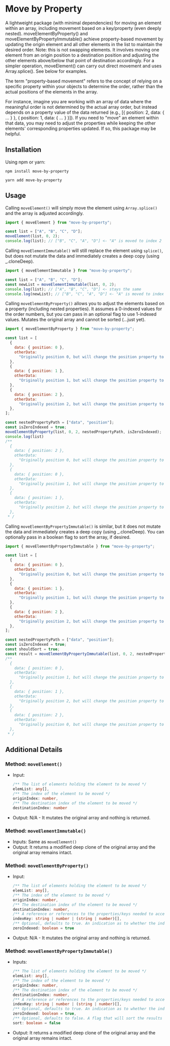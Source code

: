 # Move by Property

A lightweight package (with minimal dependencies) for moving an element within an array, including movement based on a key/property (even deeply nested). moveElementByProperty() and moveElementByPropertyImmutable() achieve property-based movement by updating the origin element and all other elements in the list to maintain the desired order. Note: this is not swapping elements. It involves moving one element from an origin position to a destination position and adjusting the other elements above/below that point of destination accordingly. For a simpler operation, moveElement() can carry out direct movement and uses Array.splice().  See below for examples.

The term "property-based movement" refers to the concept of relying on a specific property within your objects to determine the order, rather than the actual positions of the elements in the array.

For instance, imagine you are working with an array of data where the meaningful order is not determined by the actual array order, but instead depends on a property value of the data returned (e.g., [{ position: 2, data: { ... } }, { position: 1, data: { ... } }]). If you need to "move" an element within that data, you may need to adjust the properties while keeping the other elements' corresponding properties updated. If so, this package may be helpful.

## Installation

Using npm or yarn:

```
npm install move-by-property
```
```
yarn add move-by-property
```

## Usage

Calling `moveElement()` will simply move the element using `Array.splice()` and the array is adjusted accordingly.

```typescript
import { moveElement } from "move-by-property";

const list = ["A", "B", "C", "D"];
moveElement(list, 0, 2);
console.log(list); // ["B", "C", "A", "D"] <- "A" is moved to index 2
```

Calling `moveElementImmutable()` will still replace the element using `splice()`, but does not mutate the data and immediately creates a deep copy (using \_.cloneDeep).

```typescript
import { moveElementImmutable } from "move-by-property";

const list = ["A", "B", "C", "D"];
const newList = moveElementImmutable(list, 0, 2);
console.log(list); // ["A", "B", "C", "D"] <- stays the same
console.log(newList); // ["B", "C", "A", "D"] <- "A" is moved to index 2
```

Calling `moveElementByProperty()` allows you to adjust the elements based on a property (including nested properties). It assumes a 0-indexed values for the order numbers, but you can pass in an optional flag to use 1-indexed values. Mutates the original array and cannot be sorted (...just yet).

```javascript
import { moveElementByProperty } from "move-by-property";

const list = [
  {
    data: { position: 0 },
    otherData:
      "Originally position 0, but will change the position property to 2",
  },
  {
    data: { position: 1 },
    otherData:
      "Originally position 1, but will change the position property to 0 when position 0 changes the position property to 2",
  },
  {
    data: { position: 2 },
    otherData:
      "Originally position 2, but will change the position property to 1 when position 0 changes the position property to 2",
  },
];

const nestedPropertyPath = ["data", "position"];
const isZeroIndexed = true;
moveElementByProperty(list, 0, 2, nestedPropertyPath, isZeroIndexed);
console.log(list)
/**
  {
    data: { position: 2 },
    otherData:
      "Originally position 0, but will change the position property to 2",
  },
  {
    data: { position: 0 },
    otherData:
      "Originally position 1, but will change the position property to 0 when position 0 changes the position property to 2",
  },
  {
    data: { position: 1 },
    otherData:
      "Originally position 2, but will change the position property to 1 when position 0 changes the position property to 2",
  },
 * /
```

Calling `moveElementByPropertyImmutable()` is similar, but it does not mutate the data and immediately creates a deep copy (using \_.cloneDeep). You can optionally pass in a boolean flag to sort the array, if desired.

```javascript
import { moveElementByPropertyImmutable } from "move-by-property";

const list = [
  {
    data: { position: 0 },
    otherData:
      "Originally position 0, but will change the position property to 2",
  },
  {
    data: { position: 1 },
    otherData:
      "Originally position 1, but will change the position property to 0 when position 0 changes the position property to 2",
  },
  {
    data: { position: 2 },
    otherData:
      "Originally position 2, but will change the position property to 1 when position 0 changes the position property to 2",
  },
];

const nestedPropertyPath = ["data", "position"];
const isZeroIndexed = true;
const shouldSort = true;
const result = moveElementByPropertyImmutable(list, 0, 2, nestedPropertyPath, isZeroIndexed, shouldSort);
/**
  {
    data: { position: 0 },
    otherData:
      "Originally position 1, but will change the position property to 0 when position 0 changes the position property to 2",
  },
  {
    data: { position: 1 },
    otherData:
      "Originally position 2, but will change the position property to 1 when position 0 changes the position property to 2",
  },
  {
    data: { position: 2 },
    otherData:
      "Originally position 0, but will change the position property to 2",
  },
 * /
```

## Additional Details

### Method: `moveElement()`

- Input:
  ```typescript
  /** The list of elements holding the element to be moved */
  elemList: any[],
  /** The index of the element to be moved */
  originIndex: number,
  /** The destination index of the element to be moved */
  destinationIndex: number
  ```
- Output: N/A - It mutates the original array and nothing is returned.

### Method: `moveElementImmutable()`

- Inputs: Same as `moveElement()`
- Output: It returns a modified deep clone of the original array and the original array remains intact.

### Method: `moveElementByProperty()`

- Input:
  ```typescript
  /** The list of elements holding the element to be moved */
  elemList: any[],
  /** The index of the element to be moved */
  originIndex: number,
  /** The destination index of the element to be moved */
  destinationIndex: number,
  /** A reference or references to the properties/keys needed to access the position value */
  indexKey: string | number | (string | number)[],
  /** Optional, defaults to true. An indication as to whether the index is 0-indexed or 1-indexed */
  zeroIndexed: boolean = true
  ```
- Output: N/A - It mutates the original array and nothing is returned.

### Method: `moveElementByPropertyImmutable()`

- Inputs:
  ```typescript
  /** The list of elements holding the element to be moved */
  elemList: any[],
  /** The index of the element to be moved */
  originIndex: number,
  /** The destination index of the element to be moved */
  destinationIndex: number,
  /** A reference or references to the properties/keys needed to access the position value */
  indexKey: string | number | (string | number)[],
  /** Optional, defaults to true. An indication as to whether the index is 0-indexed or 1-indexed */
  zeroIndexed: boolean = true,
  /** Optional, defaults to false. A flag that will sort the results based on the ultimate position values */
  sort: boolean = false
  ```
- Output: It returns a modified deep clone of the original array and the original array remains intact.
